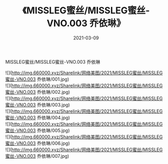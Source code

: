 ﻿---
layout: post
title:  《MISSLEG蜜丝/MISSLEG蜜丝-VNO.003 乔依琳》
date:   2021-03-09
img: http://img.660000.xyz/Sharelink/网络美图/2021/MISSLEG蜜丝/MISSLEG蜜丝-VNO.003 乔依琳/000.jpg
categories: [美女, 清纯, 唯美]
---

MISSLEG蜜丝/MISSLEG蜜丝-VNO.003 乔依琳

 ![](http://img.660000.xyz/Sharelink/网络美图/2021/MISSLEG蜜丝/MISSLEG蜜丝-VNO.003 乔依琳/001.jpg) <br>![](http://img.660000.xyz/Sharelink/网络美图/2021/MISSLEG蜜丝/MISSLEG蜜丝-VNO.003 乔依琳/002.jpg) <br>![](http://img.660000.xyz/Sharelink/网络美图/2021/MISSLEG蜜丝/MISSLEG蜜丝-VNO.003 乔依琳/003.jpg) <br>![](http://img.660000.xyz/Sharelink/网络美图/2021/MISSLEG蜜丝/MISSLEG蜜丝-VNO.003 乔依琳/004.jpg) <br>![](http://img.660000.xyz/Sharelink/网络美图/2021/MISSLEG蜜丝/MISSLEG蜜丝-VNO.003 乔依琳/005.jpg) <br>![](http://img.660000.xyz/Sharelink/网络美图/2021/MISSLEG蜜丝/MISSLEG蜜丝-VNO.003 乔依琳/006.jpg) <br>![](http://img.660000.xyz/Sharelink/网络美图/2021/MISSLEG蜜丝/MISSLEG蜜丝-VNO.003 乔依琳/007.jpg) <br>